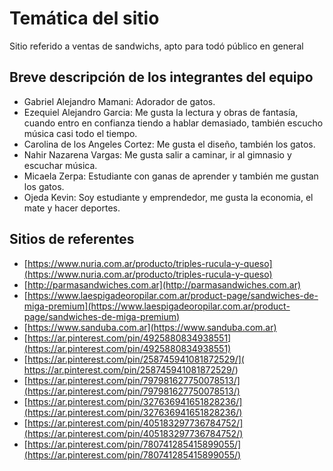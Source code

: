 # Temática del sitio

Sitio referido a ventas de sandwichs, apto para todó público en general

## Breve descripción de los integrantes del equipo

- Gabriel Alejandro Mamani: Adorador de gatos.
- Ezequiel Alejandro Garcia: Me gusta la lectura y obras de fantasía, cuando entro en confianza tiendo a hablar demasiado, también escucho música casi todo el tiempo.
- Carolina de los Angeles Cortez: Me gusta el diseño, también los gatos.
- Nahir Nazarena Vargas: Me gusta salir a caminar, ir al gimnasio y escuchar música.
- Micaela Zerpa: Estudiante con ganas de aprender y también me gustan los gatos.
- Ojeda Kevin: Soy estudiante y emprendedor, me gusta la economia, el mate y hacer deportes.

## Sitios de referentes

- [https://www.nuria.com.ar/producto/triples-rucula-y-queso](https://www.nuria.com.ar/producto/triples-rucula-y-queso)
- [http://parmasandwiches.com.ar](http://parmasandwiches.com.ar)
- [https://www.laespigadeoropilar.com.ar/product-page/sandwiches-de-miga-premium](https://www.laespigadeoropilar.com.ar/product-page/sandwiches-de-miga-premium)
- [https://www.sanduba.com.ar](https://www.sanduba.com.ar)
- [https://ar.pinterest.com/pin/4925880834938551](https://ar.pinterest.com/pin/4925880834938551)
- [https://ar.pinterest.com/pin/258745941081872529/]( https://ar.pinterest.com/pin/258745941081872529/)
- [https://ar.pinterest.com/pin/797981627750078513/](https://ar.pinterest.com/pin/797981627750078513/)
- [https://ar.pinterest.com/pin/327636941651828236/](https://ar.pinterest.com/pin/327636941651828236/)
- [https://ar.pinterest.com/pin/405183297736784752/](https://ar.pinterest.com/pin/405183297736784752/)
- [https://ar.pinterest.com/pin/780741285415899055/](https://ar.pinterest.com/pin/780741285415899055/)

